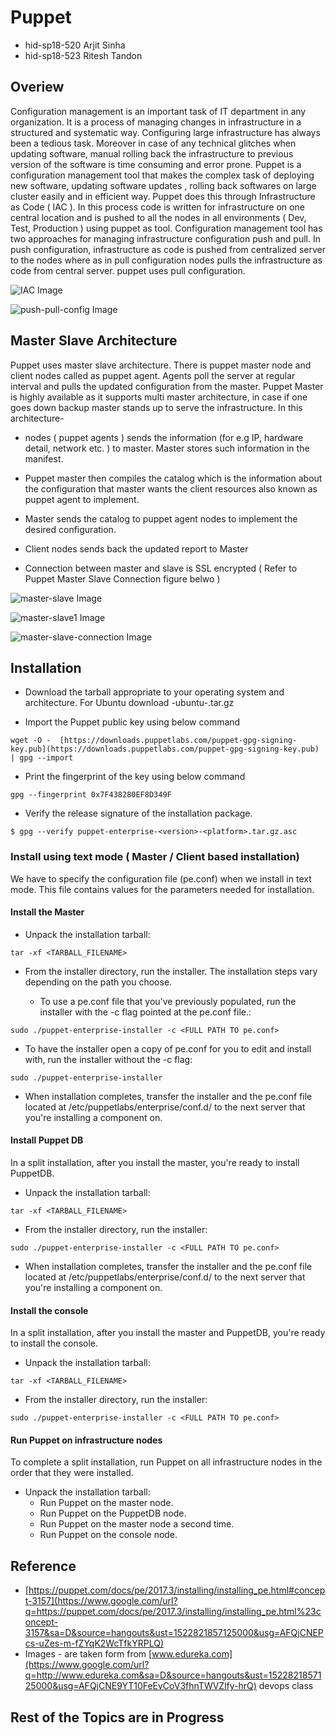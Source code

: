﻿# Puppet
- hid-sp18-520 Arjit Sinha
- hid-sp18-523 Ritesh Tandon

## Overiew

 Configuration management is an important task of IT department in any organization. It is a process of managing changes in infrastructure in a structured and systematic way. Configuring large infrastructure has always been a tedious task. Moreover in case of any technical glitches when updating software, manual rolling back the infrastructure to previous version of the software is time consuming and error prone. Puppet is a configuration management tool that makes the complex task of deploying new software, updating software updates , rolling back softwares on large cluster easily and in efficient way. Puppet does this through Infrastructure as Code ( IAC ). In this process code is written for infrastructure on one central location and is pushed to all the nodes in all environments ( Dev, Test, Production ) using puppet as tool. Configuration management tool has two approaches for managing infrastructure configuration push and pull. In push configuration, infrastructure as code is pushed from centralized server to the nodes where as in pull configuration nodes pulls the infrastructure as code from central server. puppet uses pull configuration.

![IAC Image](figure/IAC.jpg)

![push-pull-config Image](figure/push-pull-configuration.jpg)



## Master Slave Architecture

Puppet uses master slave architecture. There is puppet master node and client nodes called as puppet agent. Agents poll the server at regular interval and pulls the updated configuration from the master. Puppet Master is highly available as it supports multi master architecture, in case if one goes down backup master stands up to serve the infrastructure. In this architecture-

- nodes ( puppet agents ) sends the information (for e.g IP, hardware detail, network etc. ) to master. Master stores such information in the manifest.

- Puppet master then compiles the catalog which is the information about the configuration that master wants the client resources also known as puppet agent to implement.

- Master sends the catalog to puppet agent nodes to implement the desired configuration.

- Client nodes sends back the updated report to Master

- Connection between master and slave is SSL encrypted ( Refer to Puppet Master Slave Connection figure belwo )

![master-slave Image](figure/master-slave.jpg)

![master-slave1 Image](figure/master-slave1.jpg)

![master-slave-connection Image](figure/master-slave-connection.jpg)

## Installation

- Download the tarball appropriate to your operating system and architecture. For Ubuntu download -ubuntu-<version and arch>.tar.gz

- Import the Puppet public key using below command

```wget -O -  [https://downloads.puppetlabs.com/puppet-gpg-signing-key.pub](https://downloads.puppetlabs.com/puppet-gpg-signing-key.pub)  | gpg --import```

- Print the fingerprint of the key using below command

```gpg --fingerprint 0x7F438280EF8D349F```

- Verify the release signature of the installation package.

```$ gpg --verify puppet-enterprise-<version>-<platform>.tar.gz.asc```

### Install using text mode ( Master / Client based installation)

We have to specify the configuration file (pe.conf) when we install in text mode. This file contains values for the parameters needed for installation.

#### Install the Master

- Unpack the installation tarball:

```tar -xf <TARBALL_FILENAME>```

- From the installer directory, run the installer. The installation steps vary depending on the path you choose.

	+ To use a pe.conf file that you've previously populated, run the installer with the -c flag pointed at the pe.conf file.:

```sudo ./puppet-enterprise-installer -c <FULL PATH TO pe.conf>```

+ To have the installer open a copy of pe.conf for you to edit and install with, run the installer without the -c flag:

```sudo ./puppet-enterprise-installer```

- When installation completes, transfer the installer and the pe.conf file located at /etc/puppetlabs/enterprise/conf.d/ to the next server that you're installing a component on.

#### Install Puppet DB

In a split installation, after you install the master, you're ready to install PuppetDB.

- Unpack the installation tarball:

```tar -xf <TARBALL_FILENAME>```

- From the installer directory, run the installer:

```sudo ./puppet-enterprise-installer -c <FULL PATH TO pe.conf>```

- When installation completes, transfer the installer and the pe.conf file located at
/etc/puppetlabs/enterprise/conf.d/ to the next server that you're installing a component on.

#### Install the console

In a split installation, after you install the master and PuppetDB, you're ready to install the console.

- Unpack the installation tarball:

```tar -xf <TARBALL_FILENAME>```

- From the installer directory, run the installer:

```sudo ./puppet-enterprise-installer -c <FULL PATH TO pe.conf>```

#### Run Puppet on infrastructure nodes

To complete a split installation, run Puppet on all infrastructure nodes in the order that they were installed.

- Unpack the installation tarball:
	- Run Puppet on the master node.  
	- Run Puppet on the PuppetDB node.  
	- Run Puppet on the master node a second time.  
	- Run Puppet on the console node.

## Reference

- [https://puppet.com/docs/pe/2017.3/installing/installing_pe.html#concept-3157](https://www.google.com/url?q=https://puppet.com/docs/pe/2017.3/installing/installing_pe.html%23concept-3157&sa=D&source=hangouts&ust=1522821857125000&usg=AFQjCNEPcs-uZes-m-fZYqK2WcTfkYRPLQ)  
- Images - are taken form from [www.edureka.com](https://www.google.com/url?q=http://www.edureka.com&sa=D&source=hangouts&ust=1522821857125000&usg=AFQjCNE9YT10FeEvCoV3fhnTWVZlfy-hrQ) devops class

## Rest of the Topics are in Progress
